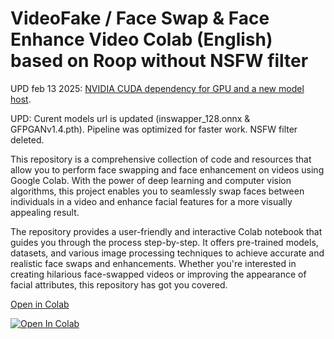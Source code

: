 # VideoFake / Face Swap & Face Enhance Video Colab (English) based on Roop without NSFW filter

UPD feb 13 2025: [NVIDIA CUDA dependency for GPU and a new model host](https://github.com/neuromodern/VideoFake/releases/tag/1.0.1).

UPD: Curent models url is updated (inswapper_128.onnx & GFPGANv1.4.pth). Pipeline was optimized for faster work. NSFW filter deleted.

This repository is a comprehensive collection of code and resources that allow you to perform face swapping and face enhancement on videos using Google Colab. With the power of deep learning and computer vision algorithms, this project enables you to seamlessly swap faces between individuals in a video and enhance facial features for a more visually appealing result.

The repository provides a user-friendly and interactive Colab notebook that guides you through the process step-by-step. It offers pre-trained models, datasets, and various image processing techniques to achieve accurate and realistic face swaps and enhancements. Whether you're interested in creating hilarious face-swapped videos or improving the appearance of facial attributes, this repository has got you covered.


[Open in Colab](https://colab.research.google.com/github/neuromodern/VideoFake/blob/main/VideoFake_colab.ipynb)

<a href="https://colab.research.google.com/github/neuromodern/VideoFake/blob/main/VideoFake_colab.ipynb" target="_parent"><img src="https://colab.research.google.com/assets/colab-badge.svg" alt="Open In Colab"/></a>

